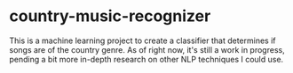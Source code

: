 # country-music-recognizer
This is a machine learning project to create a classifier that determines if songs are of the country genre. As of right now, it's still a work in progress, pending a bit more in-depth research on other NLP techniques I could use.
